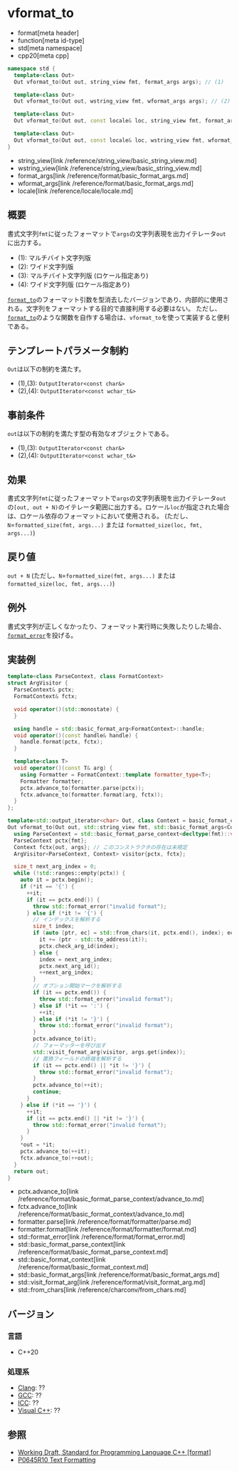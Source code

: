 # vformat_to

* format[meta header]
* function[meta id-type]
* std[meta namespace]
* cpp20[meta cpp]

```cpp
namespace std {
  template<class Out>
  Out vformat_to(Out out, string_view fmt, format_args args); // (1)

  template<class Out>
  Out vformat_to(Out out, wstring_view fmt, wformat_args args); // (2)

  template<class Out>
  Out vformat_to(Out out, const locale& loc, string_view fmt, format_args args); // (3)

  template<class Out>
  Out vformat_to(Out out, const locale& loc, wstring_view fmt, wformat_args args); // (4)
}
```
* string_view[link /reference/string_view/basic_string_view.md]
* wstring_view[link /reference/string_view/basic_string_view.md]
* format_args[link /reference/format/basic_format_args.md]
* wformat_args[link /reference/format/basic_format_args.md]
* locale[link /reference/locale/locale.md]

## 概要

書式文字列`fmt`に従ったフォーマットで`args`の文字列表現を出力イテレータ`out`に出力する。

* (1): マルチバイト文字列版
* (2): ワイド文字列版
* (3): マルチバイト文字列版 (ロケール指定あり)
* (4): ワイド文字列版 (ロケール指定あり)

[`format_to`](format_to.md)のフォーマット引数を型消去したバージョンであり、内部的に使用される。文字列をフォーマットする目的で直接利用する必要はない。
ただし、[`format_to`](format_to.md)のような関数を自作する場合は、`vformat_to`を使って実装すると便利である。

## テンプレートパラメータ制約

`Out`は以下の制約を満たす。

* (1),(3): `OutputIterator<const char&>`
* (2),(4): `OutputIterator<const wchar_t&>`

## 事前条件

`out`は以下の制約を満たす型の有効なオブジェクトである。

* (1),(3): `OutputIterator<const char&>`
* (2),(4): `OutputIterator<const wchar_t&>`

## 効果

書式文字列`fmt`に従ったフォーマットで`args`の文字列表現を出力イテレータ`out`の`[out, out + N)`のイテレータ範囲に出力する。ロケール`loc`が指定された場合は、ロケール依存のフォーマットにおいて使用される。
(ただし、`N`=`formatted_size(fmt, args...)` または `formatted_size(loc, fmt, args...)`)

## 戻り値

`out + N` (ただし、`N`=`formatted_size(fmt, args...)` または `formatted_size(loc, fmt, args...)`)

## 例外

書式文字列が正しくなかったり、フォーマット実行時に失敗したりした場合、[`format_error`](format_error.md)を投げる。

## 実装例

```cpp
template<class ParseContext, class FormatContext>
struct ArgVisitor {
  ParseContext& pctx;
  FormatContext& fctx;

  void operator()(std::monostate) {
  }

  using handle = std::basic_format_arg<FormatContext>::handle;
  void operator()(const handle& handle) {
    handle.format(pctx, fctx);
  }

  template<class T>
  void operator()(const T& arg) {
    using Formatter = FormatContext::template formatter_type<T>;
    Formatter formatter;
    pctx.advance_to(formatter.parse(pctx));
    fctx.advance_to(formatter.format(arg, fctx));
  }
};

template<std::output_iterator<char> Out, class Context = basic_format_context<Out, char>>
Out vformat_to(Out out, std::string_view fmt, std::basic_format_args<Context> args) {
  using ParseContext = std::basic_format_parse_context<decltype(fmt)::value_type>;
  ParseContext pctx{fmt};
  Context fctx{out, args}; // このコンストラクタの存在は未規定
  ArgVisitor<ParseContext, Context> visitor{pctx, fctx};

  size_t next_arg_index = 0;
  while (!std::ranges::empty(pctx)) {
    auto it = pctx.begin();
    if (*it == '{') {
      ++it;
      if (it == pctx.end()) {
        throw std::format_error("invalid format");
      } else if (*it != '{') {
        // インデックスを解析する
        size_t index;
        if (auto [ptr, ec] = std::from_chars(it, pctx.end(), index); ec == std::errc{}) {
          it += (ptr - std::to_address(it));
          pctx.check_arg_id(index);
        } else {
          index = next_arg_index;
          pctx.next_arg_id();
          ++next_arg_index;
        }
        // オプション開始マークを解析する
        if (it == pctx.end()) {
          throw std::format_error("invalid format");
        } else if (*it == ':') {
          ++it;
        } else if (*it != '}') {
          throw std::format_error("invalid format");
        }
        pctx.advance_to(it);
        // フォーマッターを呼び出す
        std::visit_format_arg(visitor, args.get(index));
        // 置換フィールドの終端を解析する
        if (it == pctx.end() || *it != '}') {
          throw std::format_error("invalid format");
        }
        pctx.advance_to(++it);
        continue;
      }
    } else if (*it == '}') {
      ++it;
      if (it == pctx.end() || *it != '}') {
        throw std::format_error("invalid format");
      }
    }
    *out = *it;
    pctx.advance_to(++it);
    fctx.advance_to(++out);
  }
  return out;
}
```
* pctx.advance_to[link /reference/format/basic_format_parse_context/advance_to.md]
* fctx.advance_to[link /reference/format/basic_format_context/advance_to.md]
* formatter.parse[link /reference/format/formatter/parse.md]
* formatter.format[link /reference/format/formatter/format.md]
* std::format_error[link /reference/format/format_error.md]
* std::basic_format_parse_context[link /reference/format/basic_format_parse_context.md]
* std::basic_format_context[link /reference/format/basic_format_context.md]
* std::basic_format_args[link /reference/format/basic_format_args.md]
* std::visit_format_arg[link /reference/format/visit_format_arg.md]
* std::from_chars[link /reference/charconv/from_chars.md]

## バージョン
### 言語
- C++20

### 処理系
- [Clang](/implementation.md#clang): ??
- [GCC](/implementation.md#gcc): ??
- [ICC](/implementation.md#icc): ??
- [Visual C++](/implementation.md#visual_cpp): ??

## 参照

* [Working Draft, Standard for Programming Language C++ [format]](https://timsong-cpp.github.io/cppwp/format)
* [P0645R10 Text Formatting](http://www.open-std.org/jtc1/sc22/wg21/docs/papers/2019/p0645r10.html)
